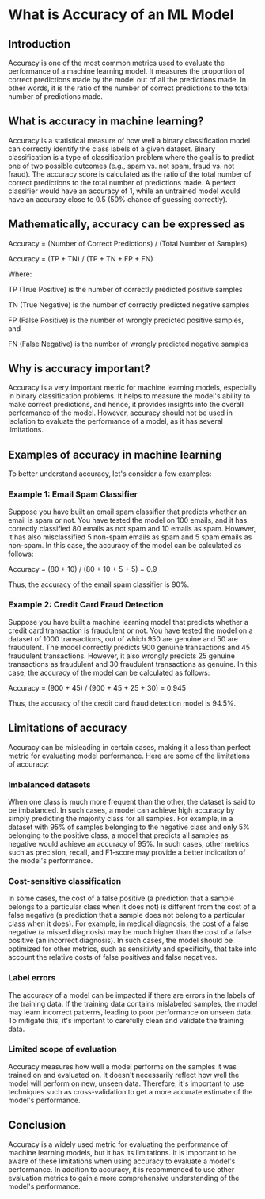 # What is Accuracy of an ML Model

## Introduction

Accuracy is one of the most common metrics used to evaluate the performance of a machine learning model. It measures the proportion of correct predictions made by the model out of all the predictions made. In other words, it is the ratio of the number of correct predictions to the total number of predictions made.

## What is accuracy in machine learning?

Accuracy is a statistical measure of how well a binary classification model can correctly identify the class labels of a given dataset. Binary classification is a type of classification problem where the goal is to predict one of two possible outcomes (e.g., spam vs. not spam, fraud vs. not fraud). The accuracy score is calculated as the ratio of the total number of correct predictions to the total number of predictions made. A perfect classifier would have an accuracy of 1, while an untrained model would have an accuracy close to 0.5 (50% chance of guessing correctly).

## Mathematically, accuracy can be expressed as

Accuracy = (Number of Correct Predictions) / (Total Number of Samples)

Accuracy = (TP + TN) / (TP + TN + FP + FN)

Where:

TP (True Positive) is the number of correctly predicted positive samples

TN (True Negative) is the number of correctly predicted negative samples

FP (False Positive) is the number of wrongly predicted positive samples, and

FN (False Negative) is the number of wrongly predicted negative samples

## Why is accuracy important?

Accuracy is a very important metric for machine learning models, especially in binary classification problems. It helps to measure the model's ability to make correct predictions, and hence, it provides insights into the overall performance of the model. However, accuracy should not be used in isolation to evaluate the performance of a model, as it has several limitations.

## Examples of accuracy in machine learning

To better understand accuracy, let's consider a few examples:

### Example 1: Email Spam Classifier

Suppose you have built an email spam classifier that predicts whether an email is spam or not. You have tested the model on 100 emails, and it has correctly classified 80 emails as not spam and 10 emails as spam. However, it has also misclassified 5 non-spam emails as spam and 5 spam emails as non-spam. In this case, the accuracy of the model can be calculated as follows:

Accuracy = (80 + 10) / (80 + 10 + 5 + 5) = 0.9

Thus, the accuracy of the email spam classifier is 90%.

### Example 2: Credit Card Fraud Detection

Suppose you have built a machine learning model that predicts whether a credit card transaction is fraudulent or not. You have tested the model on a dataset of 1000 transactions, out of which 950 are genuine and 50 are fraudulent. The model correctly predicts 900 genuine transactions and 45 fraudulent transactions. However, it also wrongly predicts 25 genuine transactions as fraudulent and 30 fraudulent transactions as genuine. In this case, the accuracy of the model can be calculated as follows:

Accuracy = (900 + 45) / (900 + 45 + 25 + 30) = 0.945

Thus, the accuracy of the credit card fraud detection model is 94.5%.

## Limitations of accuracy

Accuracy can be misleading in certain cases, making it a less than perfect metric for evaluating model performance. Here are some of the limitations of accuracy:

### Imbalanced datasets

When one class is much more frequent than the other, the dataset is said to be imbalanced. In such cases, a model can achieve high accuracy by simply predicting the majority class for all samples. For example, in a dataset with 95% of samples belonging to the negative class and only 5% belonging to the positive class, a model that predicts all samples as negative would achieve an accuracy of 95%. In such cases, other metrics such as precision, recall, and F1-score may provide a better indication of the model's performance.

### Cost-sensitive classification

In some cases, the cost of a false positive (a prediction that a sample belongs to a particular class when it does not) is different from the cost of a false negative (a prediction that a sample does not belong to a particular class when it does). For example, in medical diagnosis, the cost of a false negative (a missed diagnosis) may be much higher than the cost of a false positive (an incorrect diagnosis). In such cases, the model should be optimized for other metrics, such as sensitivity and specificity, that take into account the relative costs of false positives and false negatives.

### Label errors

The accuracy of a model can be impacted if there are errors in the labels of the training data. If the training data contains mislabeled samples, the model may learn incorrect patterns, leading to poor performance on unseen data. To mitigate this, it's important to carefully clean and validate the training data.

### Limited scope of evaluation

Accuracy measures how well a model performs on the samples it was trained on and evaluated on. It doesn't necessarily reflect how well the model will perform on new, unseen data. Therefore, it's important to use techniques such as cross-validation to get a more accurate estimate of the model's performance.

## Conclusion

Accuracy is a widely used metric for evaluating the performance of machine learning models, but it has its limitations. It is important to be aware of these limitations when using accuracy to evaluate a model's performance. In addition to accuracy, it is recommended to use other evaluation metrics to gain a more comprehensive understanding of the model's performance.
